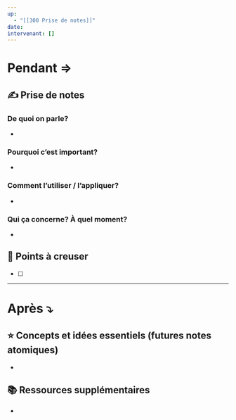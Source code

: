 ```yaml
---
up:
  - "[[300 Prise de notes]]"
date: 
intervenant: []
---
```

# Pendant ⇒

## ✍️ Prise de notes
### De quoi on parle?
- 

### Pourquoi c’est important?
- 

### Comment l’utiliser / l’appliquer?
- 

### Qui ça concerne? À quel moment?
- 

## 🤔 Points à creuser

- [ ] 

---

# Après ⤵︎

## ⭐ Concepts et idées essentiels (futures notes atomiques)
- 

## 📚 Ressources supplémentaires
- 